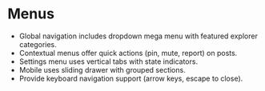 # Menus

- Global navigation includes dropdown mega menu with featured explorer categories.
- Contextual menus offer quick actions (pin, mute, report) on posts.
- Settings menu uses vertical tabs with state indicators.
- Mobile uses sliding drawer with grouped sections.
- Provide keyboard navigation support (arrow keys, escape to close).
